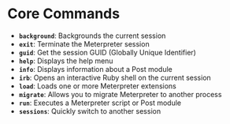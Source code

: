 # Core Commands


   - **`background`**: Backgrounds the current session
   - **`exit`**: Terminate the Meterpreter session
   - **`guid`**: Get the session GUID (Globally Unique Identifier)
   - **`help`**: Displays the help menu
   - **`info`**: Displays information about a Post module
   - **`irb`**: Opens an interactive Ruby shell on the current session
   - **`load`**: Loads one or more Meterpreter extensions
   - **`migrate`**: Allows you to migrate Meterpreter to another process
   - **`run`**: Executes a Meterpreter script or Post module
   - **`sessions`**: Quickly switch to another session
